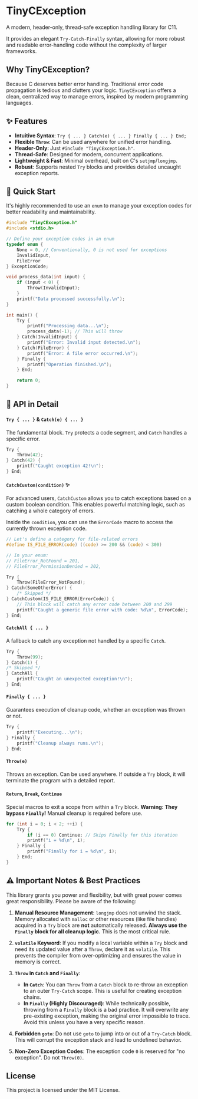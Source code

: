 
# TinyCException

A modern, header-only, thread-safe exception handling library for C11.

It provides an elegant `Try-Catch-Finally` syntax, allowing for more robust and readable error-handling code without the complexity of larger frameworks.

## Why TinyCException?

Because C deserves better error handling. Traditional error code propagation is tedious and clutters your logic. `TinyCException` offers a clean, centralized way to manage errors, inspired by modern programming languages.

## ✨ Features

-   **Intuitive Syntax**: `Try { ... } Catch(e) { ... } Finally { ... } End;`
-   **Flexible `Throw`**: Can be used anywhere for unified error handling.
-   **Header-Only**: Just `#include "TinyCException.h"`.
-   **Thread-Safe**: Designed for modern, concurrent applications.
-   **Lightweight & Fast**: Minimal overhead, built on C's `setjmp`/`longjmp`.
-   **Robust**: Supports nested `Try` blocks and provides detailed uncaught exception reports.

## 🚀 Quick Start

It's highly recommended to use an `enum` to manage your exception codes for better readability and maintainability.

```c
#include "TinyCException.h"
#include <stdio.h>

// Define your exception codes in an enum
typedef enum {
    None = 0, // Conventionally, 0 is not used for exceptions
    InvalidInput,
    FileError
} ExceptionCode;

void process_data(int input) {
    if (input < 0) {
        Throw(InvalidInput);
    }
    printf("Data processed successfully.\n");
}

int main() {
    Try {
        printf("Processing data...\n");
        process_data(-1); // This will throw
    } Catch(InvalidInput) {
        printf("Error: Invalid input detected.\n");
    } Catch(FileError) {
        printf("Error: A file error occurred.\n");
    } Finally {
        printf("Operation finished.\n");
    } End;

    return 0;
}
```

## 📖 API in Detail

#### `Try { ... }` & `Catch(e) { ... }`
The fundamental block. `Try` protects a code segment, and `Catch` handles a specific error.

```c
Try {
    Throw(42);
} Catch(42) {
    printf("Caught exception 42!\n");
} End;
```

#### `CatchCustom(condition)` ✨
For advanced users, `CatchCustom` allows you to catch exceptions based on a custom boolean condition. This enables powerful matching logic, such as catching a whole category of errors.

Inside the `condition`, you can use the `ErrorCode` macro to access the currently thrown exception code.

```c
// Let's define a category for file-related errors
#define IS_FILE_ERROR(code) ((code) >= 200 && (code) < 300)

// In your enum:
// FileError_NotFound = 201,
// FileError_PermissionDenied = 202,

Try {
    Throw(FileError_NotFound);
} Catch(SomeOtherError) {
    /* Skipped */
} CatchCustom(IS_FILE_ERROR(ErrorCode)) {
    // This block will catch any error code between 200 and 299
    printf("Caught a generic file error with code: %d\n", ErrorCode);
} End;
```

#### `CatchAll { ... }`
A fallback to catch any exception not handled by a specific `Catch`.

```c
Try {
    Throw(99);
} Catch(1) {
/* Skipped */ 
} CatchAll {
    printf("Caught an unexpected exception!\n");
} End;
```

#### `Finally { ... }`
Guarantees execution of cleanup code, whether an exception was thrown or not.

```c
Try {
    printf("Executing...\n");
} Finally {
    printf("Cleanup always runs.\n");
} End;
```

#### `Throw(e)`
Throws an exception. Can be used anywhere. If outside a `Try` block, it will terminate the program with a detailed report.

#### `Return`, `Break`, `Continue`
Special macros to exit a scope from within a `Try` block. **Warning: They bypass `Finally`!** Manual cleanup is required before use.

```c
for (int i = 0; i < 2; ++i) {
    Try {
        if (i == 0) Continue; // Skips Finally for this iteration
        printf("i = %d\n", i);
    } Finally {
        printf("Finally for i = %d\n", i);
    } End;
}
```

## ⚠️ Important Notes & Best Practices

This library grants you power and flexibility, but with great power comes great responsibility. Please be aware of the following:

1.  **Manual Resource Management**: `longjmp` does not unwind the stack. Memory allocated with `malloc` or other resources (like file handles) acquired in a `Try` block are **not** automatically released. **Always use the `Finally` block for all cleanup logic.** This is the most critical rule.

2.  **`volatile` Keyword**: If you modify a local variable within a `Try` block and need its updated value after a `Throw`, declare it as `volatile`. This prevents the compiler from over-optimizing and ensures the value in memory is correct.

3.  **`Throw` in `Catch` and `Finally`**:
    *   **In `Catch`**: You can `Throw` from a `Catch` block to re-throw an exception to an outer `Try-Catch` scope. This is useful for creating exception chains.
    *   **In `Finally` (Highly Discouraged)**: While technically possible, throwing from a `Finally` block is a bad practice. It will overwrite any pre-existing exception, making the original error impossible to trace. Avoid this unless you have a very specific reason.

4.  **Forbidden `goto`**: Do not use `goto` to jump into or out of a `Try-Catch` block. This will corrupt the exception stack and lead to undefined behavior.

5.  **Non-Zero Exception Codes**: The exception code `0` is reserved for "no exception". Do not `Throw(0)`.

## License

This project is licensed under the MIT License.
